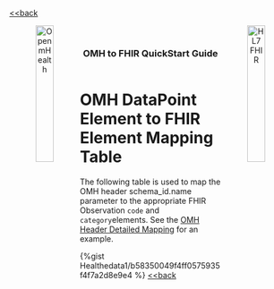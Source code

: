 [<<back](../README.md)
<!---
tags: omh2fhir
title: wide-template
--->

<!-- icons -->
<header>
<a href="https://www.openmhealth.org/">
<img style="float: left" width="25%" height="25%" src="https://www.openmhealth.org/wp-content/themes/openmhealth2015/dist/images/logo@2x.png" alt="Open mHealth">
</a>


<a href="http://hl7.org/fhir">
<img style="float: right" width="25%" height="25%" src="http://build.fhir.org/assets/images/fhir-logo-www.png" alt="HL7 FHIR">
</a>

<br />

<h3 class="logoHeader" style="text-align: center">OMH to FHIR QuickStart Guide</h3>
</header>


<!-- wide style: to accomodate tables -->




# OMH DataPoint Element to FHIR Element Mapping Table

The following table is used to map the OMH  header schema_id.name parameter  to the appropriate FHIR Observation `code` and `category`elements. See the [OMH Header Detailed Mapping](/KNSo9U0eTWaqLJRDqbKbWg) for an example.

{%gist Healthedata1/b58350049f4ff0575935f4f7a2d8e9e4 %}
[<<back](../README.md)